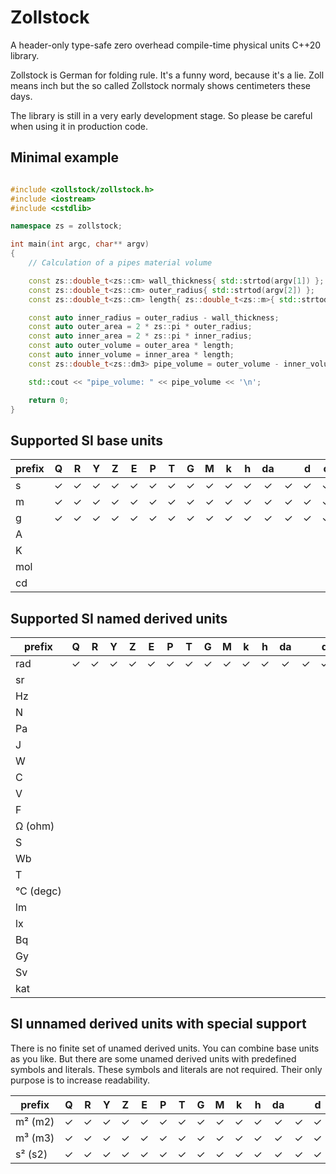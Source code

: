 # Zollstock
A header-only type-safe zero overhead compile-time physical units C++20 library.

Zollstock is German for folding rule. It's a funny word, because it's a lie. Zoll means inch but the
so called Zollstock normaly shows centimeters these days.

The library is still in a very early development stage. So please be careful when using it in
production code.

## Minimal example

```cpp

#include <zollstock/zollstock.h>
#include <iostream>
#include <cstdlib>

namespace zs = zollstock;

int main(int argc, char** argv)
{
    // Calculation of a pipes material volume

    const zs::double_t<zs::cm> wall_thickness{ std::strtod(argv[1]) };
    const zs::double_t<zs::cm> outer_radius{ std::strtod(argv[2]) };
    const zs::double_t<zs::cm> length{ zs::double_t<zs::m>{ std::strtod(argv[3]) } };

    const auto inner_radius = outer_radius - wall_thickness;
    const auto outer_area = 2 * zs::pi * outer_radius;
    const auto inner_area = 2 * zs::pi * inner_radius;
    const auto outer_volume = outer_area * length;
    const auto inner_volume = inner_area * length;
    const zs::double_t<zs::dm3> pipe_volume = outer_volume - inner_volume;

    std::cout << "pipe_volume: " << pipe_volume << '\n';

    return 0;
}
```

## Supported SI base units

| prefix | Q | R | Y | Z | E | P | T | G | M | k | h | da |   | d | c | m | μ | n | p | f | a | z | y | r | q |
|--------|:-:|:-:|:-:|:-:|:-:|:-:|:-:|:-:|:-:|:-:|:-:|:--:|:-:|:-:|:-:|:-:|:-:|:-:|:-:|:-:|:-:|:-:|:-:|:-:|:-:|
| s      | ✓ | ✓ | ✓ | ✓ | ✓ | ✓ | ✓ | ✓ | ✓ | ✓ | ✓ |  ✓ | ✓ | ✓ | ✓ | ✓ | ✓ | ✓ | ✓ | ✓ | ✓ | ✓ | ✓ | ✓ | ✓ |
| m      | ✓ | ✓ | ✓ | ✓ | ✓ | ✓ | ✓ | ✓ | ✓ | ✓ | ✓ |  ✓ | ✓ | ✓ | ✓ | ✓ | ✓ | ✓ | ✓ | ✓ | ✓ | ✓ | ✓ | ✓ | ✓ |
| g      | ✓ | ✓ | ✓ | ✓ | ✓ | ✓ | ✓ | ✓ | ✓ | ✓ | ✓ |  ✓ | ✓ | ✓ | ✓ | ✓ | ✓ | ✓ | ✓ | ✓ | ✓ | ✓ | ✓ | ✓ | ✓ |
| A      |   |   |   |   |   |   |   |   |   |   |   |    |   |   |   |   |   |   |   |   |   |   |   |   |   |
| K      |   |   |   |   |   |   |   |   |   |   |   |    |   |   |   |   |   |   |   |   |   |   |   |   |   |
| mol    |   |   |   |   |   |   |   |   |   |   |   |    |   |   |   |   |   |   |   |   |   |   |   |   |   |
| cd     |   |   |   |   |   |   |   |   |   |   |   |    |   |   |   |   |   |   |   |   |   |   |   |   |   |

## Supported SI named derived units

| prefix        | Q | R | Y | Z | E | P | T | G | M | k | h | da |   | d | c | m | μ | n | p | f | a | z | y | r | q |
|---------------|:-:|:-:|:-:|:-:|:-:|:-:|:-:|:-:|:-:|:-:|:-:|:--:|:-:|:-:|:-:|:-:|:-:|:-:|:-:|:-:|:-:|:-:|:-:|:-:|:-:|
| rad           | ✓ | ✓ | ✓ | ✓ | ✓ | ✓ | ✓ | ✓ | ✓ | ✓ | ✓ |  ✓ | ✓ | ✓ | ✓ | ✓ | ✓ | ✓ | ✓ | ✓ | ✓ | ✓ | ✓ | ✓ | ✓ |
| sr            |   |   |   |   |   |   |   |   |   |   |   |    |   |   |   |   |   |   |   |   |   |   |   |   |   |
| Hz            |   |   |   |   |   |   |   |   |   |   |   |    |   |   |   |   |   |   |   |   |   |   |   |   |   |
| N             |   |   |   |   |   |   |   |   |   |   |   |    |   |   |   |   |   |   |   |   |   |   |   |   |   |
| Pa            |   |   |   |   |   |   |   |   |   |   |   |    |   |   |   |   |   |   |   |   |   |   |   |   |   |
| J             |   |   |   |   |   |   |   |   |   |   |   |    |   |   |   |   |   |   |   |   |   |   |   |   |   |
| W             |   |   |   |   |   |   |   |   |   |   |   |    |   |   |   |   |   |   |   |   |   |   |   |   |   |
| C             |   |   |   |   |   |   |   |   |   |   |   |    |   |   |   |   |   |   |   |   |   |   |   |   |   |
| V             |   |   |   |   |   |   |   |   |   |   |   |    |   |   |   |   |   |   |   |   |   |   |   |   |   |
| F             |   |   |   |   |   |   |   |   |   |   |   |    |   |   |   |   |   |   |   |   |   |   |   |   |   |
| Ω&nbsp;(ohm)  |   |   |   |   |   |   |   |   |   |   |   |    |   |   |   |   |   |   |   |   |   |   |   |   |   |
| S             |   |   |   |   |   |   |   |   |   |   |   |    |   |   |   |   |   |   |   |   |   |   |   |   |   |
| Wb            |   |   |   |   |   |   |   |   |   |   |   |    |   |   |   |   |   |   |   |   |   |   |   |   |   |
| T             |   |   |   |   |   |   |   |   |   |   |   |    |   |   |   |   |   |   |   |   |   |   |   |   |   |
| °C&nbsp;(degc)|   |   |   |   |   |   |   |   |   |   |   |    |   |   |   |   |   |   |   |   |   |   |   |   |   |
| lm            |   |   |   |   |   |   |   |   |   |   |   |    |   |   |   |   |   |   |   |   |   |   |   |   |   |
| lx            |   |   |   |   |   |   |   |   |   |   |   |    |   |   |   |   |   |   |   |   |   |   |   |   |   |
| Bq            |   |   |   |   |   |   |   |   |   |   |   |    |   |   |   |   |   |   |   |   |   |   |   |   |   |
| Gy            |   |   |   |   |   |   |   |   |   |   |   |    |   |   |   |   |   |   |   |   |   |   |   |   |   |
| Sv            |   |   |   |   |   |   |   |   |   |   |   |    |   |   |   |   |   |   |   |   |   |   |   |   |   |
| kat           |   |   |   |   |   |   |   |   |   |   |   |    |   |   |   |   |   |   |   |   |   |   |   |   |   |

## SI unnamed derived units with special support

There is no finite set of unamed derived units. You can combine base units as you like. But there
are some unamed derived units with predefined symbols and literals. These symbols and literals
are not required. Their only purpose is to increase readability.

| prefix       | Q | R | Y | Z | E | P | T | G | M | k | h | da |   | d | c | m | μ | n | p | f | a | z | y | r | q |
|--------------|:-:|:-:|:-:|:-:|:-:|:-:|:-:|:-:|:-:|:-:|:-:|:--:|:-:|:-:|:-:|:-:|:-:|:-:|:-:|:-:|:-:|:-:|:-:|:-:|:-:|
| m²&nbsp;(m2) | ✓ | ✓ | ✓ | ✓ | ✓ | ✓ | ✓ | ✓ | ✓ | ✓ | ✓ |  ✓ | ✓ | ✓ | ✓ | ✓ | ✓ | ✓ | ✓ | ✓ | ✓ | ✓ | ✓ | ✓ | ✓ |
| m³&nbsp;(m3) | ✓ | ✓ | ✓ | ✓ | ✓ | ✓ | ✓ | ✓ | ✓ | ✓ | ✓ |  ✓ | ✓ | ✓ | ✓ | ✓ | ✓ | ✓ | ✓ | ✓ | ✓ | ✓ | ✓ | ✓ | ✓ |
| s²&nbsp;(s2) | ✓ | ✓ | ✓ | ✓ | ✓ | ✓ | ✓ | ✓ | ✓ | ✓ | ✓ |  ✓ | ✓ | ✓ | ✓ | ✓ | ✓ | ✓ | ✓ | ✓ | ✓ | ✓ | ✓ | ✓ | ✓ |

